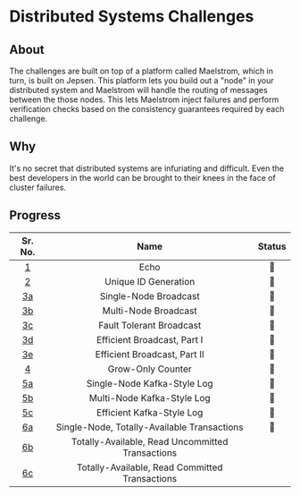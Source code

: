# Distributed Systems Challenges

## About

The challenges are built on top of a platform called Maelstrom, which in turn, is built on Jepsen.
This platform lets you build out a "node" in your distributed system and Maelstrom will handle the routing of messages between the those nodes.
This lets Maelstrom inject failures and perform verification checks based on the consistency guarantees required by each challenge.

## Why

It's no secret that distributed systems are infuriating and difficult.
Even the best developers in the world can be brought to their knees in the face of cluster failures.

## Progress

|Sr. No. |Name |Status|
|:---:|:---:|:---:|
|[1](https://fly.io/dist-sys/1) |Echo |🌟 |
|[2](https://fly.io/dist-sys/2/) |Unique ID Generation |🌟 |
|[3a](https://fly.io/dist-sys/3a/) |Single-Node Broadcast |🌟 |
|[3b](https://fly.io/dist-sys/3b/) |Multi-Node Broadcast |🌟 |
|[3c](https://fly.io/dist-sys/3c/) |Fault Tolerant Broadcast |🌟 |
|[3d](https://fly.io/dist-sys/3d/) |Efficient Broadcast, Part I |🌟 |
|[3e](https://fly.io/dist-sys/3e/) |Efficient Broadcast, Part II |🌟 |
|[4](https://fly.io/dist-sys/4/) |Grow-Only Counter |🌟 |
|[5a](https://fly.io/dist-sys/5a/) |Single-Node Kafka-Style Log |🌟 |
|[5b](https://fly.io/dist-sys/5b/) |Multi-Node Kafka-Style Log |🌟 |
|[5c](https://fly.io/dist-sys/5c/) |Efficient Kafka-Style Log |🌟 |
|[6a](https://fly.io/dist-sys/6a/) |Single-Node, Totally-Available Transactions |🌟 |
|[6b](https://fly.io/dist-sys/6b/) |Totally-Available, Read Uncommitted Transactions | |
|[6c](https://fly.io/dist-sys/6c/) |Totally-Available, Read Committed Transactions | |
